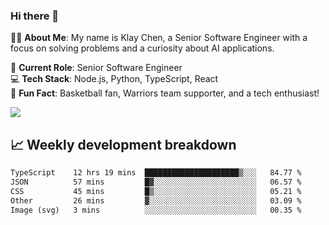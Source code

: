 ### Hi there 👋

👨‍💻 **About Me**: My name is Klay Chen, a Senior Software Engineer with a focus on solving problems and a curiosity about AI applications.

💼 **Current Role**: Senior Software Engineer  
💻 **Tech Stack**: Node.js, Python, TypeScript, React  
🏀 **Fun Fact**: Basketball fan, Warriors team supporter, and a tech enthusiast!

<img align="center" src="https://github-readme-stats.vercel.app/api?username=nameczz&show_icons=true&hide_title=true&theme=dracula" />

## 📈 Weekly development breakdown

<!--START_SECTION:waka-->

```txt
TypeScript    12 hrs 19 mins  █████████████████████▒░░░   84.77 %
JSON          57 mins         █▓░░░░░░░░░░░░░░░░░░░░░░░   06.57 %
CSS           45 mins         █▒░░░░░░░░░░░░░░░░░░░░░░░   05.21 %
Other         26 mins         ▓░░░░░░░░░░░░░░░░░░░░░░░░   03.09 %
Image (svg)   3 mins          ░░░░░░░░░░░░░░░░░░░░░░░░░   00.35 %
```

<!--END_SECTION:waka-->
